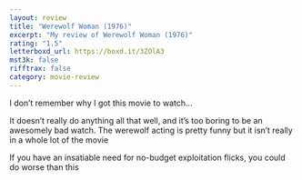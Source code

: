 ```yaml
---
layout: review
title: "Werewolf Woman (1976)"
excerpt: "My review of Werewolf Woman (1976)"
rating: "1.5"
letterboxd_url: https://boxd.it/3ZOlA3
mst3k: false
rifftrax: false
category: movie-review
---
```


I don’t remember why I got this movie to watch…

It doesn’t really do anything all that well, and it’s too boring to be an awesomely bad watch. The werewolf acting is pretty funny but it isn’t really in a whole lot of the movie

If you have an insatiable need for no-budget exploitation flicks, you could do worse than this
